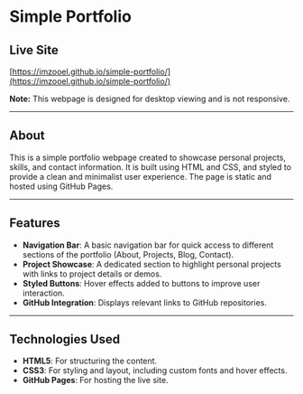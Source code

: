 # Simple Portfolio

## Live Site
[https://imzooel.github.io/simple-portfolio/](https://imzooel.github.io/simple-portfolio/)

**Note:** This webpage is designed for desktop viewing and is not responsive.

---

## About
This is a simple portfolio webpage created to showcase personal projects, skills, and contact information. It is built using HTML and CSS, and styled to provide a clean and minimalist user experience. The page is static and hosted using GitHub Pages.

---

## Features
- **Navigation Bar**: A basic navigation bar for quick access to different sections of the portfolio (About, Projects, Blog, Contact).
- **Project Showcase**: A dedicated section to highlight personal projects with links to project details or demos.
- **Styled Buttons**: Hover effects added to buttons to improve user interaction.
- **GitHub Integration**: Displays relevant links to GitHub repositories.

---

## Technologies Used
- **HTML5**: For structuring the content.
- **CSS3**: For styling and layout, including custom fonts and hover effects.
- **GitHub Pages**: For hosting the live site.
